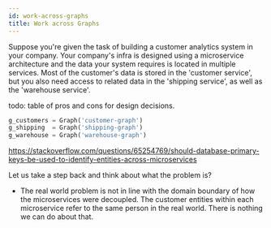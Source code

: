 ```yaml
---
id: work-across-graphs
title: Work across Graphs
---
```


Suppose you're given the task of building a customer analytics system in your company. Your company's infra is designed using a microservice architecture and the data your system requires is located in multiple services. Most of the customer's data is stored in the 'customer service', but you also need access to related data in the 'shipping service', as well as the 'warehouse service'.

todo: table of pros and cons for design decisions.

```python
g_customers = Graph('customer-graph')
g_shipping  = Graph('shipping-graph')
g_warehouse = Graph('warehouse-graph')
```



https://stackoverflow.com/questions/65254769/should-database-primary-keys-be-used-to-identify-entities-across-microservices

Let us take a step back and think about what the problem is? 
* The real world problem is not in line with the domain boundary of how the microservices were decoupled. The customer entities within each microservice refer to the same person in the real world. There is nothing we can do about that.

